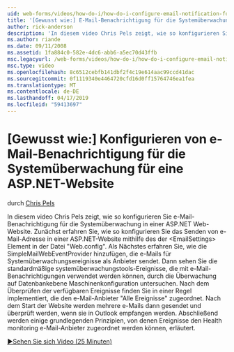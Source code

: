 ```yaml
---
uid: web-forms/videos/how-do-i/how-do-i-configure-email-notification-for-health-monitoring-on-an-aspnet-web-site
title: '[Gewusst wie:] E-Mail-Benachrichtigung für die Systemüberwachung für eine ASP.NET-Website konfigurieren | Microsoft-Dokumentation'
author: rick-anderson
description: 'In diesem video Chris Pels zeigt, wie so konfigurieren Sie e-Mail-Benachrichtigung für die Systemüberwachung in einer ASP.NET Web-Website. Erstens finden Sie unter Gewusst wie: Konfigurieren des Sendens von e...'
ms.author: riande
ms.date: 09/11/2008
ms.assetid: 1fa884c0-582e-4dc6-abb6-a5ec70d43ffb
msc.legacyurl: /web-forms/videos/how-do-i/how-do-i-configure-email-notification-for-health-monitoring-on-an-aspnet-web-site
msc.type: video
ms.openlocfilehash: 8c6512cebfb141dbf2f4c19e614aac99ccd41dac
ms.sourcegitcommit: 0f1119340e4464720cfd16d0ff15764746ea1fea
ms.translationtype: MT
ms.contentlocale: de-DE
ms.lasthandoff: 04/17/2019
ms.locfileid: "59413697"
---
```

# <a name="how-do-i-configure-email-notification-for-health-monitoring-on-an-aspnet-web-site"></a>[Gewusst wie:] Konfigurieren von e-Mail-Benachrichtigung für die Systemüberwachung für eine ASP.NET-Website

durch [Chris Pels](https://twitter.com/chrispels)

In diesem video Chris Pels zeigt, wie so konfigurieren Sie e-Mail-Benachrichtigung für die Systemüberwachung in einer ASP.NET Web-Website. Zunächst erfahren Sie, wie so konfigurieren Sie das Senden von e-Mail-Adresse in einer ASP.NET-Website mithilfe des der &lt;EmailSettings&gt; Element in der Datei "Web.config". Als Nächstes erfahren Sie, wie die SimpleMailWebEventProvider hinzufügen, die e-Mails für Systemüberwachungsereignisse als Anbieter sendet. Dann sehen Sie die standardmäßige systemüberwachungstools-Ereignisse, die mit e-Mail-Benachrichtigungen verwendet werden können, durch die Überwachung auf Datenbankebene Maschinenkonfiguration untersuchen. Nach dem Überprüfen der verfügbaren Ereignisse finden Sie in einer Regel implementiert, die den e-Mail-Anbieter "Alle Ereignisse" zugeordnet. Nach dem Start der Website werden mehrere e-Mails dann gesendet und überprüft werden, wenn sie in Outlook empfangen werden. Abschließend werden einige grundlegenden Prinzipien, von denen Ereignisse den Health monitoring e-Mail-Anbieter zugeordnet werden können, erläutert.

[&#9654;Sehen Sie sich Video (25 Minuten)](https://channel9.msdn.com/Blogs/ASP-NET-Site-Videos/how-do-i-configure-email-notification-for-health-monitoring-on-an-aspnet-web-site)
